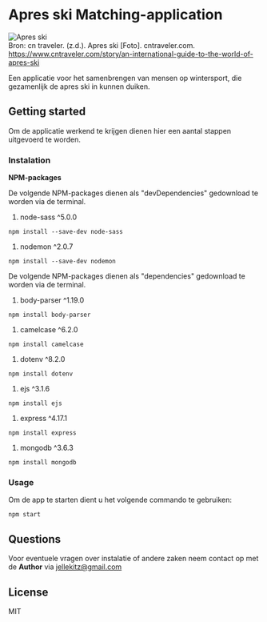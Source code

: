 # Apres ski Matching-application

![Apres ski](https://user-images.githubusercontent.com/15923433/107362901-aeeac100-6ad9-11eb-9e5b-a44d2ba61b38.jpg "Apres ski")<br>
Bron: cn traveler. (z.d.). Apres ski [Foto]. cntraveler.com. https://www.cntraveler.com/story/an-international-guide-to-the-world-of-apres-ski<br>

Een applicatie voor het samenbrengen van mensen op wintersport, die gezamenlijk de apres ski in kunnen duiken.

## Getting started

Om de applicatie werkend te krijgen dienen hier een aantal stappen uitgevoerd te worden.

### Instalation

**NPM-packages**

De volgende NPM-packages dienen als "devDependencies" gedownload te worden via de terminal.

1. node-sass    ^5.0.0

```npm install --save-dev node-sass```

1. nodemon      ^2.0.7

```npm install --save-dev nodemon```

De volgende NPM-packages dienen als "dependencies" gedownload te worden via de terminal.

1. body-parser  ^1.19.0

```npm install body-parser```

1. camelcase    ^6.2.0

```npm install camelcase```

1. dotenv       ^8.2.0

```npm install dotenv```

1. ejs          ^3.1.6

```npm install ejs```

1. express      ^4.17.1

```npm install express```

1. mongodb      ^3.6.3

```npm install mongodb```

### Usage

Om de app te starten dient u het volgende commando te gebruiken:

```npm start```

## Questions

Voor eventuele vragen over instalatie of andere zaken neem contact op met de **Author** via jellekitz@gmail.com

## License

MIT
